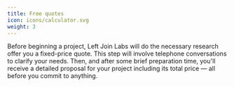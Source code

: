 ```yaml
---
title: Free quotes
icon: icons/calculator.svg
weight: 3
---
```


Before beginning a project, Left Join Labs will do the necessary research offer you a fixed-price quote. This step will involve telephone conversations to clarify your needs. Then, and after some brief preparation time, you'll receive a detailed proposal for your project including its total price &mdash; all before you commit to anything.
